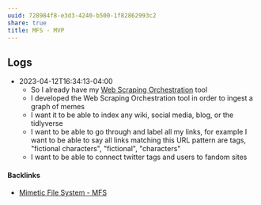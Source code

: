 ```yaml
---
uuid: 728984f8-e3d3-4240-b500-1f82862993c2
share: true
title: MFS - MVP
---
```

## Logs

* 2023-04-12T16:34:13-04:00
	* So I already have my [Web Scraping Orchestration](../dd43be98-5e8e-45b2-b279-6cfb7474bba9) tool
	* I developed the Web Scraping Orchestration tool in order to ingest a graph of memes
	* I want it to be able to index any wiki, social media, blog, or the tidlyverse
	* I want to be able to go through and label all my links, for example I want to be able to say all links matching this URL pattern are tags, "fictional characters", "fictional", "characters"
	* I want to be able to connect twitter tags and users to fandom sites


#### Backlinks

* [Mimetic File System - MFS](/174ec832-c137-4d44-b581-3e552e0c047e)